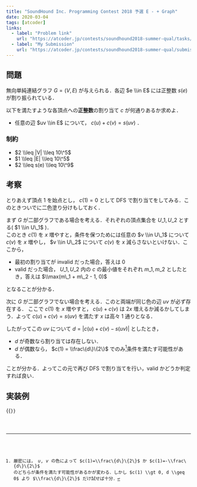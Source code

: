 ```yaml
---
title: "SoundHound Inc. Programming Contest 2018 予選 E - + Graph"
date: 2020-03-04
tags: [atcoder]
links:
  - label: "Problem link"
    url: "https://atcoder.jp/contests/soundhound2018-summer-qual/tasks/soundhound2018_summer_qual_e"
  - label: "My Submission"
    url: "https://atcoder.jp/contests/soundhound2018-summer-qual/submissions/10530081"
---
```


## 問題

無向単純連結グラフ $G = (V, E)$ が与えられる．各辺 $e \\in E$ には正整数 $s(e)$ が割り振られている．

以下を満たすような各頂点への**正整数**の割り当て $c$ が何通りあるか求めよ．

- 任意の辺 $uv \\in E$ について， $c(u) + c(v) = s(uv)$ ．

### 制約

- $2 \\leq |V| \\leq 10\^5$
- $1 \\leq |E| \\leq 10\^5$
- $2 \\leq s(e) \\leq 10\^9$

## 考察

とりあえず頂点 $1$ を始点とし， $c(1) = 0$ として DFS で割り当てをしてみる．このときついでに二色塗り分けもしておく．

まず $G$ が二部グラフである場合を考える．それぞれの頂点集合を $U\_1, U\_2$ とする( $1 \\in U\_1$ )．  
このとき $c(1)$ を $x$ 増やすと，条件を保つためには任意の $v \\in U\_1$ について $c(v)$ を $x$ 増やし， $v \\in U\_2$ について $c(v)$ を $x$ 減らさないといけない．ここから，

- 最初の割り当てが invalid だった場合，答えは $0$
- valid だった場合， $U\_1, U\_2$ 内の $c$ の最小値をそれぞれ $m\_1, m\_2$ としたとき，答えは $\\max(m\_1 + m\_2 - 1, 0)$

となることが分かる．

次に $G$ が二部グラフでない場合を考える．このと両端が同じ色の辺 $uv$ が必ず存在する．
ここで $c(1)$ を $x$ 増やすと， $c(u)+c(v)$ は $2x$ 増えるか減るかしてしまう．よって $c(u)+c(v)=s(uv)$ を満たす $x$ は高々 1 通りとなる．

したがってこの $uv$ について $d = |c(u) + c(v) - s(uv)|$ としたとき，

- $d$ が奇数なら割り当ては存在しない．
- $d$ が偶数なら， $c(1) = \\frac\{d\}\{2\}$ でのみ[^1]条件を満たす可能性がある．

ことが分かる．よってこの元で再び DFS で割り当てを行い，valid かどうか判定すれば良い．

[^1]: 厳密には， $u,v$ の色によって $c(1)=\\frac\{d\}\{2\}$ か $c(1)=-\\frac\{d\}\{2\}$ のどちらが条件を満たす可能性があるかが変わる．しかし $c(1) \\gt 0, d \\geq 0$ より $\\frac\{d\}\{2\}$ だけ試せば十分．

## 実装例

{{<code file="0.cpp" language="cpp">}}

